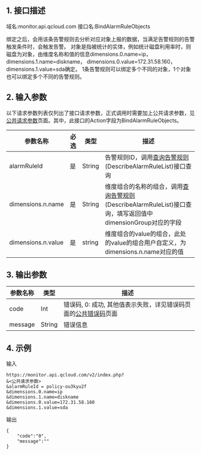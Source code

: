 ## 1. 接口描述
域名:monitor.api.qcloud.com
接口名:BindAlarmRuleObjects

绑定之后，会用该条告警规则去分析对应对象上报的数据，当满足告警规则的告警触发条件时，会触发告警。
对象是指被统计的实体，例如统计磁盘利用率时，则磁盘为对象，由维度名称和值的信息dimensions.0.name=ip，dimensions.1.name=diskname，
dimensions.0.value=172.31.58.160，dimensions.1.value=sda确定。
1条告警规则可以绑定多个不同的对象，1个对象也可以绑定多个不同的告警规则。

## 2. 输入参数
以下请求参数列表仅列出了接口请求参数，正式调用时需要加上公共请求参数，见<a href="/doc/api/255/公共请求参数" title="公共请求参数">公共请求参数</a>页面。其中，此接口的Action字段为BindAlarmRuleObjects。

| 参数名称 | 必选  | 类型 | 描述 |
|---------|---------|---------|---------|
| alarmRuleId | 是 | String | 告警规则ID，调用<a href="/doc/api/255/查询告警规则" title="查询告警规则">查询告警规则</a>(DescribeAlarmRuleList)接口查询|
| dimensions.n.name | 是 | String | 维度组合的名称的组合，调用<a href="/doc/api/255/查询告警规则" title="查询告警规则">查询告警规则</a>(DescribeAlarmRuleList)接口查询，填写返回值中dimensionGroup对应的字段|
| dimensions.n.value | 是 | string | 维度组合的value的组合，此处的value的组合用户自定义，为dimensions.n.name对应的值|



## 3. 输出参数
| 参数名称 | 类型 | 描述 |
|---------|---------|---------|
| code | Int | 错误码, 0: 成功, 其他值表示失败，详见错误码页面的<a href="/doc/api/255/错误码" title="错误码">公共错误码</a>页面|
| message | String | 错误信息|


## 4. 示例
输入
```
https://monitor.api.qcloud.com/v2/index.php?
&<公共请求参数>
&alarmRuleId = policy-ou3kyu2f 
&dimensions.0.name=ip
&dimensions.1.name=diskname
&dimensions.0.value=172.31.58.160
&dimensions.1.value=sda
```
输出
```
{
    "code":"0",
    "message":""
}
```

